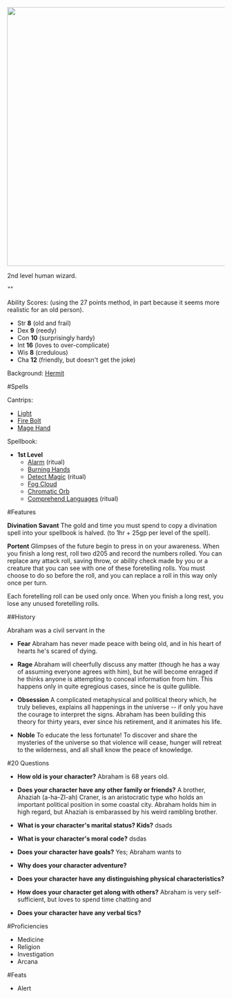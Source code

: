 <img src="https://www.rigaslaiks.com/cache/images/3723246849/freeman-dyson_1793102875.jpg" width=600px>

2nd level human wizard.

*""*

Ability Scores: (using the 27 points method, in part because it seems more realistic for an old person).

  * Str **8** (old and frail)
  * Dex **9** (reedy)
  * Con **10** (surprisingly hardy)
  * Int **16** (loves to over-complicate)
  * Wis **8** (credulous)
  * Cha **12** (friendly, but doesn't get the joke)

Background: [Hermit](http://engl393-dnd5th.wikia.com/wiki/Hermit)

#Spells

Cantrips:
  * [Light](http://engl393-dnd5th.wikia.com/wiki/Light)
  * [Fire Bolt](http://engl393-dnd5th.wikia.com/wiki/Fire_Bolt)
  * [Mage Hand](http://engl393-dnd5th.wikia.com/wiki/Mage_Hand)

Spellbook:
  * **1st Level**
    * [Alarm](http://engl393-dnd5th.wikia.com/wiki/Alarm) (ritual)
    * [Burning Hands](http://engl393-dnd5th.wikia.com/wiki/Burning_Hands)
    * [Detect Magic](http://engl393-dnd5th.wikia.com/wiki/Detect_Magic) (ritual)
    * [Fog Cloud](http://engl393-dnd5th.wikia.com/wiki/Fog_Cloud)
    * [Chromatic Orb](http://engl393-dnd5th.wikia.com/wiki/Chromatic_Orb)
    * [Comprehend Languages](http://engl393-dnd5th.wikia.com/wiki/Comprehend_Languages) (ritual)

#Features

**Divination Savant**
The gold and time you must spend to copy a divination spell into your spellbook is halved. (to 1hr + 25gp per level of the spell).

**Portent**
Glimpses of the future begin to press in on your awareness. When you finish a long rest, roll two d205 and record the numbers rolled. You can replace any attack roll, saving throw, or ability check made by you or a creature that you can see with one of these foretelling rolls. You must choose to do so before the roll, and you can replace a roll in this way only once per turn.

Each foretelling roll can be used only once. When you finish a long rest, you lose any unused foretelling rolls.

##History

Abraham was a civil servant in the 

  * **Fear**
    Abraham has never made peace with being old, and in his heart of hearts he's scared of dying.
    
  * **Rage**
    Abraham will cheerfully discuss any matter (though he has a way of assuming everyone agrees with him), but he will become enraged if he thinks anyone is attempting to conceal information from him. This happens only in quite egregious cases, since he is quite gullible.
    
  * **Obsession**
    A complicated metaphysical and political theory which, he truly believes, explains all happenings in the universe -- if only you have the courage to interpret the signs. Abraham has been building this theory for thirty years, ever since his retirement, and it animates his life.
  
  * **Noble**
    To educate the less fortunate! To discover and share the mysteries of the universe so that violence will cease, hunger will retreat to the wilderness, and all shall know the peace of knowledge.

#20 Questions

  * **How old is your character?**
    Abraham is 68 years old.
    
  * **Does your character have any other family or friends?**
    A brother, Ahaziah (a-ha-ZI-ah) Craner, is an aristocratic type who holds an important political position in some coastal city. Abraham holds him in high regard, but Ahaziah is embarassed by his weird rambling brother.
    
  * **What is your character's marital status? Kids?**
    dsads
  
  * **What is your character's moral code?**
    dsdas
  
  * **Does your character have goals?**
    Yes; Abraham wants to 
  
  * **Why does your character adventure?**
  
  * **Does your character have any distinguishing physical characteristics?**
  
  * **How does your character get along with others?**
    Abraham is very self-sufficient, but loves to spend time chatting and 
  
  * **Does your character have any verbal tics?**

#Proficiencies
  * Medicine
  * Religion
  * Investigation
  * Arcana

#Feats
  * Alert

